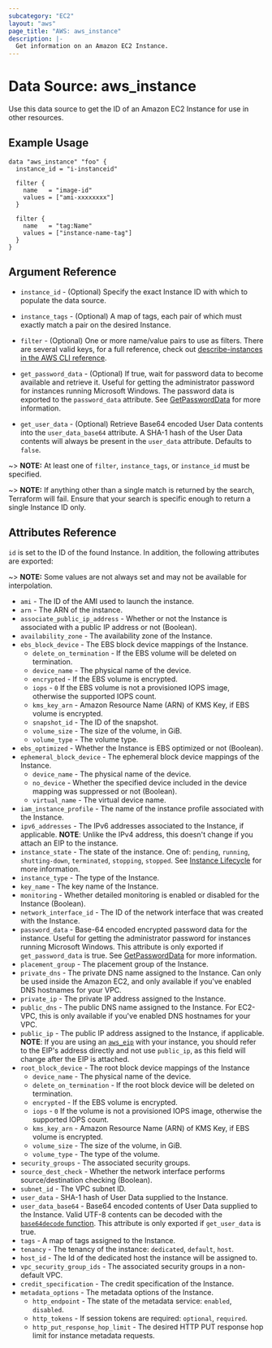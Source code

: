```yaml
---
subcategory: "EC2"
layout: "aws"
page_title: "AWS: aws_instance"
description: |-
  Get information on an Amazon EC2 Instance.
---
```


# Data Source: aws_instance

Use this data source to get the ID of an Amazon EC2 Instance for use in other
resources.

## Example Usage

```hcl
data "aws_instance" "foo" {
  instance_id = "i-instanceid"

  filter {
    name   = "image-id"
    values = ["ami-xxxxxxxx"]
  }

  filter {
    name   = "tag:Name"
    values = ["instance-name-tag"]
  }
}
```

## Argument Reference

* `instance_id` - (Optional) Specify the exact Instance ID with which to populate the data source.

* `instance_tags` - (Optional) A map of tags, each pair of which must
exactly match a pair on the desired Instance.

* `filter` - (Optional) One or more name/value pairs to use as filters. There are
several valid keys, for a full reference, check out
[describe-instances in the AWS CLI reference][1].

* `get_password_data` - (Optional) If true, wait for password data to become available and retrieve it. Useful for getting the administrator password for instances running Microsoft Windows. The password data is exported to the `password_data` attribute. See [GetPasswordData](https://docs.aws.amazon.com/AWSEC2/latest/APIReference/API_GetPasswordData.html) for more information.

* `get_user_data` - (Optional) Retrieve Base64 encoded User Data contents into the `user_data_base64` attribute. A SHA-1 hash of the User Data contents will always be present in the `user_data` attribute. Defaults to `false`.

~> **NOTE:** At least one of `filter`, `instance_tags`, or `instance_id` must be specified.

~> **NOTE:** If anything other than a single match is returned by the search,
Terraform will fail. Ensure that your search is specific enough to return
a single Instance ID only.

## Attributes Reference

`id` is set to the ID of the found Instance. In addition, the following attributes
are exported:

~> **NOTE:** Some values are not always set and may not be available for
interpolation.

* `ami` - The ID of the AMI used to launch the instance.
* `arn` - The ARN of the instance.
* `associate_public_ip_address` - Whether or not the Instance is associated with a public IP address or not (Boolean).
* `availability_zone` - The availability zone of the Instance.
* `ebs_block_device` - The EBS block device mappings of the Instance.
  * `delete_on_termination` - If the EBS volume will be deleted on termination.
  * `device_name` - The physical name of the device.
  * `encrypted` - If the EBS volume is encrypted.
  * `iops` - `0` If the EBS volume is not a provisioned IOPS image, otherwise the supported IOPS count.
  * `kms_key_arn` - Amazon Resource Name (ARN) of KMS Key, if EBS volume is encrypted.
  * `snapshot_id` - The ID of the snapshot.
  * `volume_size` - The size of the volume, in GiB.
  * `volume_type` - The volume type.
* `ebs_optimized` - Whether the Instance is EBS optimized or not (Boolean).
* `ephemeral_block_device` - The ephemeral block device mappings of the Instance.
  * `device_name` - The physical name of the device.
  * `no_device` - Whether the specified device included in the device mapping was suppressed or not (Boolean).
  * `virtual_name` - The virtual device name.
* `iam_instance_profile` - The name of the instance profile associated with the Instance.
* `ipv6_addresses` - The IPv6 addresses associated to the Instance, if applicable. **NOTE**: Unlike the IPv4 address, this doesn't change if you attach an EIP to the instance.
* `instance_state` - The state of the instance. One of: `pending`, `running`, `shutting-down`, `terminated`, `stopping`, `stopped`. See [Instance Lifecycle](https://docs.aws.amazon.com/AWSEC2/latest/UserGuide/ec2-instance-lifecycle.html) for more information.
* `instance_type` - The type of the Instance.
* `key_name` - The key name of the Instance.
* `monitoring` - Whether detailed monitoring is enabled or disabled for the Instance (Boolean).
* `network_interface_id` - The ID of the network interface that was created with the Instance.
* `password_data` - Base-64 encoded encrypted password data for the instance.
  Useful for getting the administrator password for instances running Microsoft Windows.
  This attribute is only exported if `get_password_data` is true.
  See [GetPasswordData](https://docs.aws.amazon.com/AWSEC2/latest/APIReference/API_GetPasswordData.html) for more information.
* `placement_group` - The placement group of the Instance.
* `private_dns` - The private DNS name assigned to the Instance. Can only be
  used inside the Amazon EC2, and only available if you've enabled DNS hostnames
  for your VPC.
* `private_ip` - The private IP address assigned to the Instance.
* `public_dns` - The public DNS name assigned to the Instance. For EC2-VPC, this
  is only available if you've enabled DNS hostnames for your VPC.
* `public_ip` - The public IP address assigned to the Instance, if applicable. **NOTE**: If you are using an [`aws_eip`](/docs/providers/aws/r/eip.html) with your instance, you should refer to the EIP's address directly and not use `public_ip`, as this field will change after the EIP is attached.
* `root_block_device` - The root block device mappings of the Instance
  * `device_name` - The physical name of the device.
  * `delete_on_termination` - If the root block device will be deleted on termination.
  * `encrypted` - If the EBS volume is encrypted.
  * `iops` - `0` If the volume is not a provisioned IOPS image, otherwise the supported IOPS count.
  * `kms_key_arn` - Amazon Resource Name (ARN) of KMS Key, if EBS volume is encrypted.
  * `volume_size` - The size of the volume, in GiB.
  * `volume_type` - The type of the volume.
* `security_groups` - The associated security groups.
* `source_dest_check` - Whether the network interface performs source/destination checking (Boolean).
* `subnet_id` - The VPC subnet ID.
* `user_data` - SHA-1 hash of User Data supplied to the Instance.
* `user_data_base64` - Base64 encoded contents of User Data supplied to the Instance. Valid UTF-8 contents can be decoded with the [`base64decode` function](/docs/configuration/functions/base64decode.html). This attribute is only exported if `get_user_data` is true.
* `tags` - A map of tags assigned to the Instance.
* `tenancy` - The tenancy of the instance: `dedicated`, `default`, `host`.
* `host_id` - The Id of the dedicated host the instance will be assigned to.
* `vpc_security_group_ids` - The associated security groups in a non-default VPC.
* `credit_specification` - The credit specification of the Instance.
* `metadata_options` - The metadata options of the Instance.
  * `http_endpoint` - The state of the metadata service: `enabled`, `disabled`.
  * `http_tokens` - If session tokens are required: `optional`, `required`.
  * `http_put_response_hop_limit` - The desired HTTP PUT response hop limit for instance metadata requests.

[1]: http://docs.aws.amazon.com/cli/latest/reference/ec2/describe-instances.html
